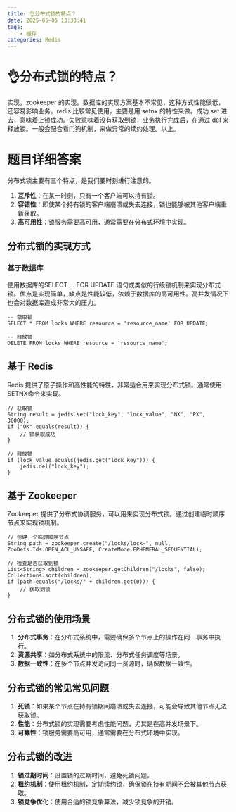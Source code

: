```yaml
---
title: 👌分布式锁的特点？
date: 2025-05-05 13:33:41
tags:
	- 缓存
categories: Redis
---
```


# 👌分布式锁的特点？

 实现，zookeeper 的实现。数据库的实现方案基本不常见，这种方式性能很低，还容易影响业务。redis 比较常见使用，主要是用 setnx 的特性来做。成功 set 进去，意味着上锁成功。失败意味着没有获取到锁，业务执行完成后，在通过 del 来释放锁。一般会配合看门狗机制，来做异常的续约处理。以上。

# 题目详细答案
分布式锁主要有三个特点，是我们要时刻进行注意的。

1. **互斥性**：在某一时刻，只有一个客户端可以持有锁。
2. **容错性**：即使某个持有锁的客户端崩溃或失去连接，锁也能够被其他客户端重新获取。
3. **高可用性**：锁服务需要高可用，通常需要在分布式环境中实现。

## 分布式锁的实现方式
### 基于数据库
使用数据库的SELECT ... FOR UPDATE 语句或类似的行级锁机制来实现分布式锁。优点是实现简单，缺点是性能较低，依赖于数据库的高可用性。高并发情况下也会对数据库造成非常大的压力。

```plain
-- 获取锁
SELECT * FROM locks WHERE resource = 'resource_name' FOR UPDATE;

-- 释放锁
DELETE FROM locks WHERE resource = 'resource_name';
```

## 基于 Redis
Redis 提供了原子操作和高性能的特性，非常适合用来实现分布式锁。通常使用SETNX命令来实现。

```plain
// 获取锁
String result = jedis.set("lock_key", "lock_value", "NX", "PX", 30000);
if ("OK".equals(result)) {
    // 锁获取成功
}

// 释放锁
if (lock_value.equals(jedis.get("lock_key"))) {
    jedis.del("lock_key");
}
```

## 基于 Zookeeper
Zookeeper 提供了分布式协调服务，可以用来实现分布式锁。通过创建临时顺序节点来实现锁机制。

```plain
// 创建一个临时顺序节点
String path = zookeeper.create("/locks/lock-", null, ZooDefs.Ids.OPEN_ACL_UNSAFE, CreateMode.EPHEMERAL_SEQUENTIAL);

// 检查是否获取到锁
List<String> children = zookeeper.getChildren("/locks", false);
Collections.sort(children);
if (path.equals("/locks/" + children.get(0))) {
    // 获取到锁
}
```

## 分布式锁的使用场景
1. **分布式事务**：在分布式系统中，需要确保多个节点上的操作在同一事务中执行。
2. **资源共享**：如分布式系统中的限流、分布式任务调度等场景。
3. **数据一致性**：在多个节点并发访问同一资源时，确保数据一致性。

## 分布式锁的常见常见问题
1. **死锁**：如果某个节点在持有锁期间崩溃或失去连接，可能会导致其他节点无法获取锁。
2. **性能**：分布式锁的实现需要考虑性能问题，尤其是在高并发场景下。
3. **可靠性**：锁服务需要高可用，通常需要在分布式环境中实现。

## 分布式锁的改进
1. **锁过期时间**：设置锁的过期时间，避免死锁问题。
2. **租约机制**：使用租约机制，定期续约锁，确保锁在持有期间不会被其他节点获取。
3. **锁竞争优化**：使用合适的锁竞争算法，减少锁竞争的开销。